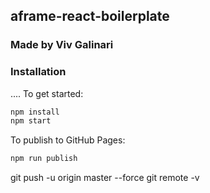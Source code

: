 ## aframe-react-boilerplate
### Made by Viv Galinari
### Installation
....
To get started:

```bash
npm install
npm start
```

To publish to GitHub Pages:

```bash
npm run publish
```
git push -u origin master --force
git remote -v